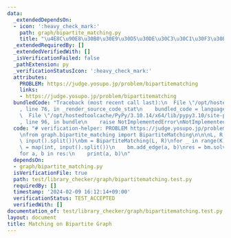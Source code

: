 ```yaml
---
data:
  _extendedDependsOn:
  - icon: ':heavy_check_mark:'
    path: graph/bipartite_matching.py
    title: "\u4E8C\u90E8\u30B0\u30E9\u30D5\u30DE\u30C3\u30C1\u30F3\u30B0"
  _extendedRequiredBy: []
  _extendedVerifiedWith: []
  _isVerificationFailed: false
  _pathExtension: py
  _verificationStatusIcon: ':heavy_check_mark:'
  attributes:
    PROBLEM: https://judge.yosupo.jp/problem/bipartitematching
    links:
    - https://judge.yosupo.jp/problem/bipartitematching
  bundledCode: "Traceback (most recent call last):\n  File \"/opt/hostedtoolcache/PyPy/3.10.14/x64/lib/pypy3.10/site-packages/onlinejudge_verify/documentation/build.py\"\
    , line 76, in _render_source_code_stat\n    bundled_code = language.bundle(\n\
    \  File \"/opt/hostedtoolcache/PyPy/3.10.14/x64/lib/pypy3.10/site-packages/onlinejudge_verify/languages/python.py\"\
    , line 96, in bundle\n    raise NotImplementedError\nNotImplementedError\n"
  code: "# verification-helper: PROBLEM https://judge.yosupo.jp/problem/bipartitematching\n\
    \nfrom graph.bipartite_matching import BipartiteMatching\n\n\nL, R, K = map(int,\
    \ input().split())\nbm = BipartiteMatching(L, R)\nfor _ in range(K):\n    a, b\
    \ = map(int, input().split())\n    bm.add_edge(a, b)\nres = bm.solve()\nprint(len(res))\n\
    for a, b in res:\n    print(a, b)\n"
  dependsOn:
  - graph/bipartite_matching.py
  isVerificationFile: true
  path: test/library_checker/graph/bipartitematching.test.py
  requiredBy: []
  timestamp: '2024-02-09 16:12:14+09:00'
  verificationStatus: TEST_ACCEPTED
  verifiedWith: []
documentation_of: test/library_checker/graph/bipartitematching.test.py
layout: document
title: Matching on Bipartite Graph
---
```


